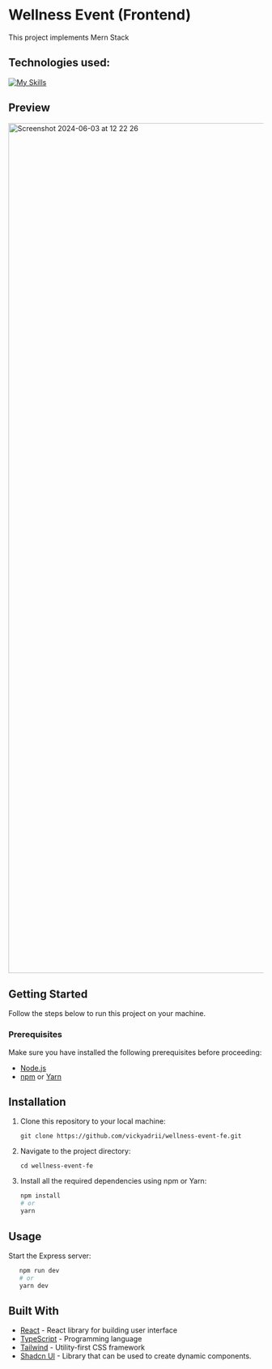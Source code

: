 # Wellness Event (Frontend)
This project implements Mern Stack

## Technologies used:
[![My Skills](https://skillicons.dev/icons?i=react,ts,redux,tailwind)](https://skillicons.dev)

## Preview

<img width="1680" alt="Screenshot 2024-06-03 at 12 22 26" src="https://github.com/vickyadrii/wellness-event-fe/assets/76042524/b26599ba-e4be-4359-b44f-24ecccf023a4">


## Getting Started

Follow the steps below to run this project on your machine.

### Prerequisites

Make sure you have installed the following prerequisites before proceeding:

- [Node.js](https://nodejs.org/)
- [npm](https://www.npmjs.com/) or [Yarn](https://yarnpkg.com/)

## Installation

1. Clone this repository to your local machine:

   ```git clone https://github.com/vickyadrii/wellness-event-fe.git```

2. Navigate to the project directory:

   ```cd wellness-event-fe```
3. Install all the required dependencies using npm or Yarn:
   ````bash
   npm install
   # or
   yarn
   ````

## Usage

Start the Express server:

````bash
   npm run dev
   # or
   yarn dev
   ````

## Built With
- [React](https://react.dev/) - React library for building user interface
- [TypeScript](https://www.typescriptlang.org/) - Programming language
- [Tailwind](https://tailwindcss.com/) - Utility-first CSS framework
- [Shadcn UI](https://ui.shadcn.com/) - Library that can be used to create dynamic components.
